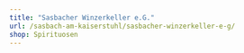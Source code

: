 ```yaml
---
title: "Sasbacher Winzerkeller e.G."
url: /sasbach-am-kaiserstuhl/sasbacher-winzerkeller-e-g/
shop: Spirituosen
---
```

